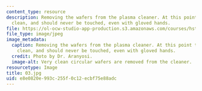 ```yaml
---
content_type: resource
description: Removing the wafers from the plasma cleaner. At this point they are molecularly
  clean, and should never be touched, even with gloved hands.
file: https://ol-ocw-studio-app-production.s3.amazonaws.com/courses/hst-410j-projects-in-microscale-engineering-for-the-life-sciences-spring-2007/e8e0820e993c255f0c12ecbf75e88adc_03.jpg
file_type: image/jpeg
image_metadata:
  caption: Removing the wafers from the plasma cleaner. At this point they are molecularly
    clean, and should never be touched, even with gloved hands.
  credit: Photo by Dr. Aranyosi.
  image-alt: Very clean circular wafers are removed from the cleaner.
resourcetype: Image
title: 03.jpg
uid: e8e0820e-993c-255f-0c12-ecbf75e88adc
---
```


